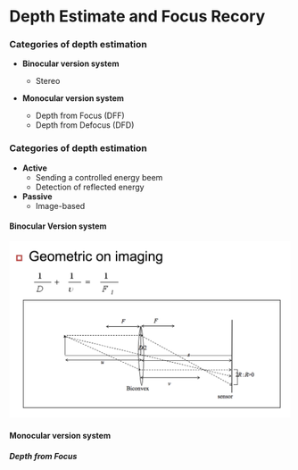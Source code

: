 # Depth Estimate and Focus Recory

### Categories of depth estimation

- **Binocular version system**

	- Stereo

- **Monocular version system**

	- Depth from Focus (DFF)
	- Depth from Defocus (DFD)


### Categories of depth estimation
- **Active**
	- Sending a controlled energy beem
	- Detection of reflected energy
- **Passive**
	- Image-based


#### Binocular Version system

![Geometric on Imaging](https://github.com/Joevonlong/learning-notes-Depth-from-Focus/blob/master/images/geometric%20on%20imaging.png?raw=true)

#### Monocular version system

##### Depth from Focus

